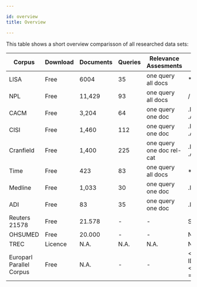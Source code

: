 ```yaml
---

id: overview
title: Overview

---
```

This table shows a short overview comparisson of all researched data sets:



| Corpus                   | Download | Documents | Queries | Relevance Assesments      | Notation                        |
|--------------------------|----------|-----------|---------|---------------------------|---------------------------------|
| LISA                     | Free     | 6004      | 35      | one query all docs        | *, #                            |
| NPL                      | Free     | 11,429    | 93      | one query all docs        | /                               |
| CACM                     | Free     | 3,204     | 64      | one query one doc         | .I, .T, .W, .B, .A, .N, .X      |
| CISI                     | Free     | 1,460     | 112     | one query one doc         | .I, .T, .W, .B, .A, .X          |
| Cranfield                | Free     | 1,400     | 225     | one query one doc rel-cat | .I, .T, .W, .B, .A              |
| Time                     | Free     | 423       | 83      | one query all docs        | \*TEXT,\*FIND                   |
| Medline                  | Free     | 1,033     | 30      | one query one doc         | .I, .W                          |
| ADI                      | Free     | 83        | 35      | one query one doc         | .I, .T, .W, .A                  |
| Reuters 21578            | Free     | 21.578    | -       | -                         | SGML format                     |
| OHSUMED                  | Free     | 20.000    | -       | -                         | None                            |
| TREC                     | Licence  | N.A.      | N.A.    | N.A.                      | N.A.                            |
| Europarl Parallel Corpus | Free     | N.A.      | -       | -                         | \<CHAPTER ID=?>, \<SPEAKER ID =?> |